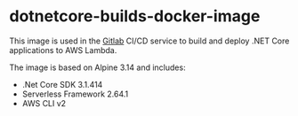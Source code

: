 # dotnetcore-builds-docker-image

This image is used in the [Gitlab](https://gitlab.com/) CI/CD service to build and deploy .NET Core applications to AWS Lambda.

The image is based on Alpine 3.14 and includes:
 - .Net Core SDK 3.1.414
 - Serverless Framework 2.64.1
 - AWS CLI v2